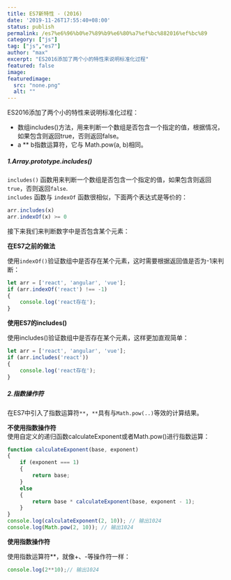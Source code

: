 ```yaml
---
title: ES7新特性 - (2016)
date: '2019-11-26T17:55:40+08:00'
status: publish
permalink: /es7%e6%96%b0%e7%89%b9%e6%80%a7%ef%bc%882016%ef%bc%89
category: ["js"] 
tag: ["js","es7"]
author: "max"
excerpt: "ES2016添加了两个小的特性来说明标准化过程"
featured: false
image: 
featuredimage:
  src: "none.png"
  alt: ""
---
```

ES2016添加了两个小的特性来说明标准化过程：

- 数组includes()方法，用来判断一个数组是否包含一个指定的值，根据情况，如果包含则返回true，否则返回false。
- a \*\* b指数运算符，它与 Math.pow(a, b)相同。

##### 1.Array.prototype.includes()

`includes()` 函数用来判断一个数组是否包含一个指定的值，如果包含则返回 `true`，否则返回`false`.<br>
`includes` 函数与 `indexOf` 函数很相似，下面两个表达式是等价的：

```js
arr.includes(x)
arr.indexOf(x) >= 0
```

接下来我们来判断数字中是否包含某个元素：

**在ES7之前的做法**<br>

使用`indexOf()`验证数组中是否存在某个元素，这时需要根据返回值是否为-1来判断：

```js
let arr = ['react', 'angular', 'vue'];
if (arr.indexOf('react') !== -1)
{
    console.log('react存在');
}
```

**使用ES7的includes()**<br>

使用includes()验证数组中是否存在某个元素，这样更加直观简单：

```js
let arr = ['react', 'angular', 'vue'];
if (arr.includes('react'))
{
    console.log('react存在');
}
```

##### 2.指数操作符

在ES7中引入了指数运算符`**`，`**`具有与`Math.pow(..)`等效的计算结果。

**不使用指数操作符**<br>
使用自定义的递归函数calculateExponent或者Math.pow()进行指数运算：
```js
function calculateExponent(base, exponent)
{
    if (exponent === 1)
    {
        return base;
    }
    else
    {
        return base * calculateExponent(base, exponent - 1);
    }
}
console.log(calculateExponent(2, 10)); // 输出1024
console.log(Math.pow(2, 10)); // 输出1024
```

**使用指数操作符** <br>

使用指数运算符\*\*，就像+、-等操作符一样：

```js
console.log(2**10);// 输出1024
```
